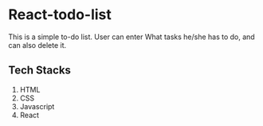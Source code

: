 # React-todo-list
This is a simple to-do list. User can enter What tasks he/she has to do, and can also delete it.

## Tech Stacks 
1. HTML 
2. CSS
3. Javascript
4. React

